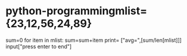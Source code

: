 # python-programmingmlist= {23,12,56,24,89}
sum=0
for item in mlist:
	sum=sum+item
print= ["avg=",[sum/len[mlist]]]
input["press enter to end"]

	
